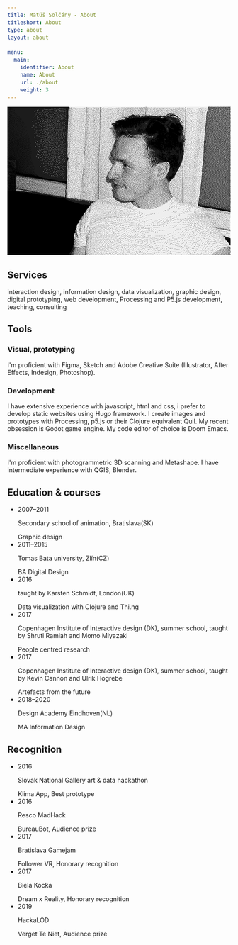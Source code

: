 ```yaml
---
title: Matúš Solčány - About
titleshort: About
type: about
layout: about

menu:
  main:
    identifier: About
    name: About
    url: ./about
    weight: 3
---
```


<div class="w-100 border-box ph2 ph3-l pt2">

<div class="w-25-l pr6-l">
    <img src="image/id.jpg" alt="matus solcany portrait" class="w-100 db">
</div>

</div>

<section  class="mt3 mt4-l pb2 w-100 ph2 ph3-l flex flex-wrap justify-center">
    <div class="w-100 mt4-l flex flex-column flex-row-l justify-center justify-start-l">
        <div name="education_wrapper" class="w-auto-ns w-100 w-25-l dib pr6-l">
            <h2 name="headline" class="w-100 f6 tl gothic-bold black mb1 mb4-l mt3 mt2-l mt0-l"> Services </h2>
            <p class="f6 gangster-grotesk black">
             interaction design, information design, data visualization, graphic design, digital prototyping, web development, Processing and P5.js development, teaching, consulting
            </p>
        </div>
        <div name="tools_wrapper" class="w-100 w-25-l pr6-l w-auto-ns">
                <h2 name="headline" class="w-100 f6 tl gothic-bold black mb1 mb4-l mt3 mt2-l"> Tools </h2>
                <h3>Visual, prototyping</h3>
                    <p class="f6 gangster-grotesk black">I'm proficient with Figma, Sketch and Adobe Creative Suite (Illustrator, After Effects, Indesign, Photoshop).</p>
                <h3>Development</h3>
                    <p class="f6 gangster-grotesk black">I have extensive experience with javascript, html and css, i prefer to develop static websites using Hugo framework. I create images and prototypes with Processing, p5.js or their Clojure equivalent Quil. My recent obsession is Godot game engine. My code editor of choice is Doom Emacs. </p> 
                <h3> Miscellaneous </h3>
                    <p class="f6 gangster-grostesk black">
                        I'm proficient with photogrammetric 3D scanning and Metashape. I have intermediate experience with QGIS, Blender.
                    </p>
            </div>
        </div>
    </div>
</section>


<section  class="mt3 mt4-l pb2 w-100 ph2 ph3-l flex flex-wrap justify-center">
    <div class="w-100 mt4-l flex flex-column flex-row-l justify-center justify-start-l">
        <div name="education_wrapper" class="w-auto-ns w-100 w-25-l dib pr6-l">
            <h2 name="headline" class="w-100 f6 tl gothic-bold black mb1 mb4-l mt3 mt2-l mt0-l">Education & courses</h2>
                <ul class="w-100 wrap flex flex-column items-start">
                    <li name="education" class="gangster-regular db mb2 mb4-l mt3 mt0-l">
                        <span class="db f6 pr3 black pb1">2007–2011</span>
                        <div class="db">
                            <p class="ma0 gangster-regular f6 dib db-l black">Secondary school of animation, Bratislava(SK)</p>
                            <span class="black f6 pt1 db gangster-regular">Graphic design</span>
                        </div>
                    </li>
                    <li name="education" class="gangster-regular db mb2 mb4-l mt3 mt0-l">
                        <span class="db f6 pr3 black pb1">2011–2015</span>
                        <div class="db">
                            <p class="ma0 gangster-regular f6 dib db-l black">Tomas Bata university, Zlín(CZ)</p>
                                                        <span class="black f6 pt1 db gangster-regular">BA Digital Design</span>
                        </div>
                    </li>
                    <li name="education" class="gangster-regular db mb2 mb4-l mt3 mt0-l">
                        <span class="db f6 pr3 black pb1">2016</span>
                        <div class="db">
                            <p class="ma0 gangster-regular f6 dib db-l black">taught by Karsten Schmidt, London(UK)</p>
<span class="black f6 pt1 db gangster-regular">Data visualization with Clojure and Thi.ng</span>                            
                        </div>
                    </li>
                    <li name="education" class="gangster-regular db mb2 mb4-l mt3 mt0-l">
                        <span class="db f6 pr3 black pb1">2017</span>
                        <div class="db">
                            <p class="ma0 gangster-regular f6 dib db-l black">Copenhagen Institute of Interactive design (DK), summer school, taught by Shruti Ramiah and Momo Miyazaki</p>
<span class="black f6 pt1 db gangster-regular">People centred research</span>                                
                     </div>
                    </li>
                    <li name="education" class="gangster-regular db mb2 mb4-l mt3 mt0-l">
                        <span class="db f6 pr3 black pb1">2017</span>
                        <div class="db">
                            <p class="ma0 gangster-regular f6 dib db-l black">Copenhagen Institute of Interactive design (DK), summer school, taught by Kevin Cannon and Ulrik Hogrebe</p>
<span class="black f6 pt1 db gangster-regular">Artefacts from the future</span>                            
                        </div>
                    </li>
                    <li name="education" class="gangster-regular db mb2 mb4-l mt3 mt0-l">
                        <span class="db f6 pr3 black pb1">2018–2020</span>
                        <div class="db">
                            <p class="ma0 gangster-regular f6 dib db-l black">Design Academy Eindhoven(NL)</p>
                            <span class="black f6 pt1 db gangster-regular">MA Information Design</span>
                        </div>
                    </li>
                </ul>
            </div>
            <div name="prizes_wrapper" class="w-100 w-25-l pr6-l w-auto-ns">
                <h2 name="headline" class="w-100 f6 tl gothic-bold black mb1 mb4-l mt3 mt2-l">Recognition</h2>
                <ul class="w-100 wrap flex flex-column items-start">
                    <li name="prize" class="gangster-regular db mb2 mb4-l mt3 mt0-l">
                        <span class="db f6 pr3 black pb1">2016</span>
                        <div class="db">
                            <p class="ma0 gangster-regular f6 dib db-l black">Slovak National Gallery art & data hackathon</p>
                            <span class="black f6 pt1 db gangster-regular">Klima App, Best prototype</span>
                        </div>
                    </li>
                    <li name="prize" class="gangster-regular db mb2 mb4-l mt3 mt0-l">
                        <span class="db f6 pr3 black pb1">2016</span>
                        <div class="db">
                            <p class="ma0 gangster-regular f6 dib db-l black">Resco MadHack</p>
                            <span class="black f6 pt1 db gangster-regular">BureauBot, Audience prize</span>
                        </div>
                    </li>
                    <li name="prize" class="gangster-regular db mb2 mb4-l mt3 mt0-l">
                        <span class="db f6 pr3 black pb1">2017</span>
                        <div class="db">
                            <p class="ma0 gangster-regular f6 dib db-l black">Bratislava Gamejam</p>
                            <span class="black f6 pt1 db gangster-regular">Follower VR, Honorary recognition</span>
                        </div>
                    </li>
                    <li name="prize" class="gangster-regular db mb2 mb4-l mt3 mt0-l">
                        <span class="db f6  pr3 black pb1">2017</span>
                        <div class="db">
                            <p class="ma0 gangster-regular f6 dib db-l black">Biela Kocka</p>
                            <span class="black f6 pt1 db gangster-regular">Dream x Reality, Honorary recognition</span>
                        </div>
                    </li>
                    <li name="prize" class="gangster-regular db mb2 mb4-l mt3 mt0-l">
                        <span class="db f6 pr3 black pb1">2019</span>
                        <div class="db">
                            <p class="ma0 gangster-regular f6 dib db-l black">HackaLOD</p>
                            <span class="black f6 pt1 db gangster-regular">Verget Te Niet, Audience prize</span>
                        </div>
                    </li>
                </ul>
            </div>
        </div>
    </div>
    </section>
